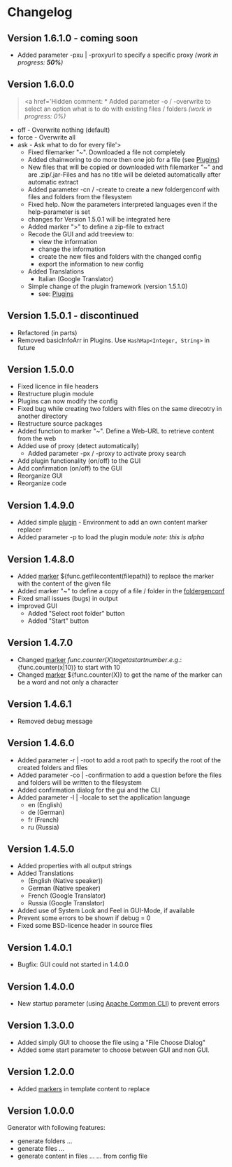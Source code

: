 

# Changelog #
<a href='Hidden comment: 
_(work in progress: *100%*)_
'></a>

## Version 1.6.1.0 - coming soon ##
  * Added parameter -pxu | -proxyurl to specify a specific proxy _(work in progress: **50%**)_

## Version 1.6.0.0 ##
> <a href='Hidden comment: * Added parameter -o / -overwrite to select an option what is to do with existing files / folders _(work in progress: *0%*)_
* off - Overwrite nothing (default)
* force - Overwrite all
* ask - Ask what to do for every file'></a>
  * Fixed filemarker "~". Downloaded a file not completely
  * Added chainworing to do more then one job for a file (see [Plugins](Plugins.md))
  * New files that will be copied or downloaded with filemarker "~" and are .zip/.jar-Files and has no title will be deleted automatically after automatic extract
  * Added parameter -cn / -create to create a new foldergenconf with files and folders from the filesystem
  * Fixed help. Now the parameters interpreted languages ​​even if the help-parameter is set
  * changes for Version 1.5.0.1 will be integrated here
  * Added marker ">" to define a zip-file to extract
  * Recode the GUI and add treeview to:
    * view the information
    * change the information
    * create the new files and folders with the changed config
    * export the information to new config
  * Added Translations
    * Italian (Google Translator)
  * Simple change of the plugin framework (version 1.5.1.0)
    * see: [Plugins](Plugins.md)

## Version 1.5.0.1 - discontinued ##
  * Refactored (in parts)
  * Removed basicInfoArr in Plugins. Use `HashMap<Integer, String>` in future

## Version 1.5.0.0 ##
  * Fixed licence in file headers
  * Restructure plugin module
  * Plugins can now modify the config
  * Fixed bug while creating two folders with files on the same direcotry in another directory
  * Restructure source packages
  * Added function to marker "~". Define a Web-URL to retrieve content from the web
  * Added use of proxy (detect automatically)
    * Added parameter -px / -proxy to activate proxy search
  * Add plugin functionality (on/off) to the GUI
  * Add confirmation (on/off) to the GUI
  * Reorganize GUI
  * Reorganize code

## Version 1.4.9.0 ##
  * Added simple [plugin](Plugins.md) - Environment to add an own content marker replacer
  * Added parameter -p to load the plugin module
_note: this is alpha_

## Version 1.4.8.0 ##
  * Added [marker](foldergenconf#Markers_(Version_1.2_and_above).md) ${func.getfilecontent(filepath)} to replace the marker with the content of the given file
  * Added marker "~" to define a copy of a file / folder in the [foldergenconf](foldergenconf.md)
  * Fixed small issues (bugs) in output
  * improved GUI
    * Added "Select root folder" button
    * Added "Start" button

## Version 1.4.7.0 ##
  * Changed [marker](foldergenconf#Markers_(Version_1.2_and_above).md) ${func.counter(X)} to get a startnumber. e.g.:${func.counter(x|10)} to start with 10
  * Changed [marker](foldergenconf#Markers_(Version_1.2_and_above).md) ${func.counter(X)} to get the name of the marker can be a word and not only a character

## Version 1.4.6.1 ##
  * Removed debug message

## Version 1.4.6.0 ##
  * Added parameter -r | -root to add a root path to specify the root of the created folders and files
  * Added parameter -co | -confirmation to add a question before the files and folders will be written to the filesystem
  * Added confirmation dialog for the gui and the CLI
  * Added parameter -l | -locale to set the application language
    * en (English)
    * de (German)
    * fr (French)
    * ru (Russia)

## Version 1.4.5.0 ##
  * Added properties with all output strings
  * Added Translations
    * (English (Native speaker))
    * German (Native speaker)
    * French (Google Translator)
    * Russia (Google Translator)
  * Added use of System Look and Feel in GUI-Mode, if available
  * Prevent some errors to be shown if debug = 0
  * Fixed some BSD-licence header in source files

## Version 1.4.0.1 ##
  * Bugfix: GUI could not started in 1.4.0.0

## Version 1.4.0.0 ##
  * New startup parameter (using [Apache Common CLI](http://commons.apache.org/cli/)) to prevent errors

## Version 1.3.0.0 ##
  * Added simply GUI to choose the file using a "File Choose Dialog"
  * Added some start parameter to choose between GUI and non GUI.

## Version 1.2.0.0 ##
  * Added [markers](foldergenconf#Markers_(Version_1.2_and_above).md) in template content to replace

## Version 1.0.0.0 ##
Generator with following features:
  * generate folders ...
  * generate files ...
  * generate content in files ...
... from config file